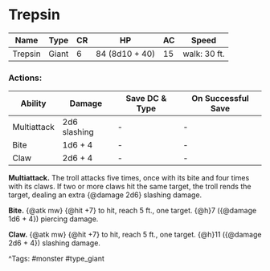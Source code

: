 # Trepsin

| Name | Type | CR | HP | AC | Speed |
|------|------|----|----|----|-------|
| Trepsin | Giant | 6 | 84 (8d10 + 40) | 15 | walk: 30 ft. |

### Actions:

| Ability | Damage | Save DC & Type | On Successful Save |
|---------|--------|----------------|--------------------|
| Multiattack | 2d6 slashing | - | - |
| Bite | 1d6 + 4 | - | - |
| Claw | 2d6 + 4 | - | - |


**Multiattack.** The troll attacks five times, once with its bite and four times with its claws. If two or more claws hit the same target, the troll rends the target, dealing an extra {@damage 2d6} slashing damage.

**Bite.** {@atk mw} {@hit +7} to hit, reach 5 ft., one target. {@h}7 ({@damage 1d6 + 4}) piercing damage.

**Claw.** {@atk mw} {@hit +7} to hit, reach 5 ft., one target. {@h}11 ({@damage 2d6 + 4}) slashing damage.

^Tags: #monster #type_giant